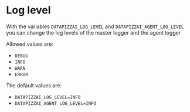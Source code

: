 
# Log level

With the variables `DATAPIZZAI_LOG_LEVEL` and `DATAPIZZAI_AGENT_LOG_LEVEL` you can change the log levels of the master logger and the agent logger

Allowed values are:

- `DEBUG`
- `INFO`
- `WARN`
- `ERROR`

The default values are:

- `DATAPIZZAI_LOG_LEVEL=INFO`
- `DATAPIZZAI_AGENT_LOG_LEVEL=INFO`

